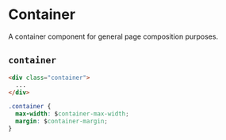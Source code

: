 # Container

<p class="text_lead">A container component for general page composition purposes.</p>

## `container`

<div class="demo">
  <div class="demo__code">

```html
<div class="container">
  ...
</div>
```

```css
.container {
  max-width: $container-max-width;
  margin: $container-margin;
}
```

  </div><!-- .demo__code -->
</div><!-- .demo -->

